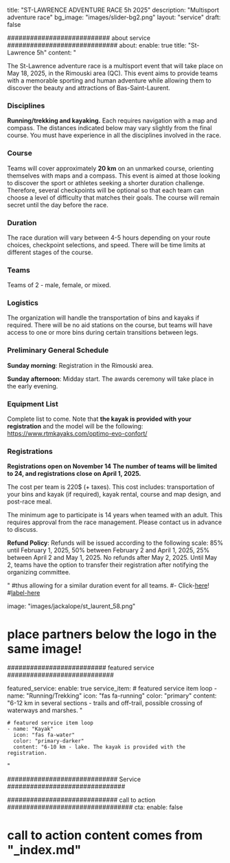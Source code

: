 title: "ST-LAWRENCE ADVENTURE RACE 5h 2025"
description: "Multisport adventure race"
bg_image: "images/slider-bg2.png"
layout: "service"
draft: false

########################### about service #############################
about:
  enable: true
  title: "St-Lawrence 5h"
  content: "

The St-Lawrence adventure race is a multisport event that will take place on May 18, 2025, in the Rimouski area (QC). This event aims to provide teams with a memorable sporting and human adventure while allowing them to discover the beauty and attractions of Bas-Saint-Laurent.

### Disciplines

**Running/trekking and kayaking.** Each requires navigation with a map and compass. The distances indicated below may vary slightly from the final course. You must have experience in all the disciplines involved in the race.

### Course

Teams will cover approximately **20 km** on an unmarked course, orienting themselves with maps and a compass. This event is aimed at those looking to discover the sport or athletes seeking a shorter duration challenge. Therefore, several checkpoints will be optional so that each team can choose a level of difficulty that matches their goals. The course will remain secret until the day before the race.

### Duration

The race duration will vary between 4-5 hours depending on your route choices, checkpoint selections, and speed. There will be time limits at different stages of the course.

### Teams

Teams of 2 - male, female, or mixed.

### Logistics

The organization will handle the transportation of bins and kayaks if required. There will be no aid stations on the course, but teams will have access to one or more bins during certain transitions between legs.

### Preliminary General Schedule

**Sunday morning**: Registration in the Rimouski area.

**Sunday afternoon**: Midday start. The awards ceremony will take place in the early evening.

### Equipment List

Complete list to come. Note that **the kayak is provided with your registration** and the model will be the following: https://www.rtmkayaks.com/optimo-evo-confort/

### Registrations

**Registrations open on November 14**
**The number of teams will be limited to 24, and registrations close on April 1, 2025.**

The cost per team is 220$ (+ taxes). This cost includes: transportation of your bins and kayak (if required), kayak rental, course and map design, and post-race meal.

The minimum age to participate is 14 years when teamed with an adult. This requires approval from the race management. Please contact us in advance to discuss.

**Refund Policy**: Refunds will be issued according to the following scale: 85% until February 1, 2025, 50% between February 2 and April 1, 2025, 25% between April 2 and May 1, 2025. No refunds after May 2, 2025. Until May 2, teams have the option to transfer their registration after notifying the organizing committee.

"
#thus allowing for a similar duration event for all teams.
#- Click-[here](https://www.eventbrite.com/e/billets-defi-jackalope-12h-2022-245827264967)!
#[label-here](https://docs.google.com/document/d/1vXWVdvJOHoztBPpIwW6gKmgLnIvYCMgz/edit?usp=sharing&ouid=101057629570461989254&rtpof=true&sd=true)

  image: "images/jackalope/st_laurent_58.png"

  # place partners below the logo in the same image!

########################## featured service ############################

featured_service:
  enable: true
  service_item:
    # featured service item loop
    - name: "Running/Trekking"
      icon: "fas fa-running"
      color: "primary"
      content: "6-12 km in several sections - trails and off-trail, possible crossing of waterways and marshes.
"

    # featured service item loop
    - name: "Kayak"
      icon: "fas fa-water"
      color: "primary-darker"
      content: "6-10 km - lake. The kayak is provided with the registration.
"

############################# Service ###############################


############################# call to action #################################
cta:
  enable: false
  # call to action content comes from "_index.md"
